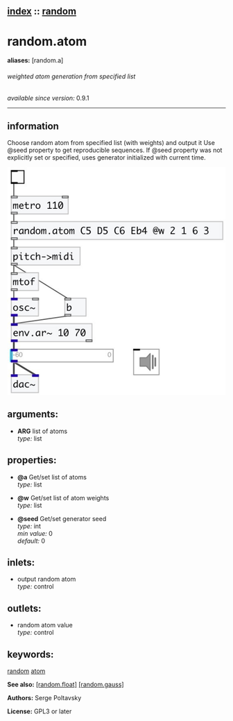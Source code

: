[index](index.html) :: [random](category_random.html)
---

# random.atom
**aliases:** [random.a]


###### weighted atom generation from specified list

*available since version:* 0.9.1

---


## information
Choose random atom from specified list (with weights) and output it Use @seed property to get reproducible sequences. If @seed property was not explicitly set or specified, uses generator initialized with current time.


[![example](../examples/img/random.atom.jpg)](../examples/pd/random.atom.pd)



## arguments:

* **ARG**
list of atoms<br>
_type:_ list<br>





## properties:

* **@a** 
Get/set list of atoms<br>
_type:_ list<br>

* **@w** 
Get/set list of atom weights<br>
_type:_ list<br>

* **@seed** 
Get/set generator seed<br>
_type:_ int<br>
_min value:_ 0<br>
_default:_ 0<br>



## inlets:

* output random atom<br>
_type:_ control



## outlets:

* random atom value<br>
_type:_ control



## keywords:

[random](keywords/random.html)
[atom](keywords/atom.html)



**See also:**
[\[random.float\]](random.float.html)
[\[random.gauss\]](random.gauss.html)




**Authors:** Serge Poltavsky




**License:** GPL3 or later





